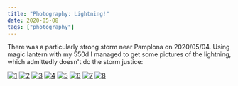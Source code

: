 ```yaml
---
title: "Photography: Lightning!"
date: 2020-05-08
tags: ["photography"]
---
```


There was a particularly strong storm near Pamplona on 2020/05/04. Using magic lantern with my 550d I managed to get some pictures of the lightning, which admittedly doesn't do the storm justice:

[![1](https://cloud.ajimenez.es/index.php/s/nRHL4Cs2G8S2DSQ/preview)](https://cloud.ajimenez.es/index.php/s/nRHL4Cs2G8S2DSQ)
[![2](https://cloud.ajimenez.es/index.php/s/G4bmAkzoyLjEjJs/preview)](https://cloud.ajimenez.es/index.php/s/G4bmAkzoyLjEjJs)
[![3](https://cloud.ajimenez.es/index.php/s/6eR8ZDcqrmXCwce/preview)](https://cloud.ajimenez.es/index.php/s/6eR8ZDcqrmXCwce)
[![4](https://cloud.ajimenez.es/index.php/s/ni9ySWwrDBNpb2f/preview)](https://cloud.ajimenez.es/index.php/s/ni9ySWwrDBNpb2f)
[![5](https://cloud.ajimenez.es/index.php/s/8PKAwRRgK7BTTey/preview)](https://cloud.ajimenez.es/index.php/s/8PKAwRRgK7BTTey)
[![6](https://cloud.ajimenez.es/index.php/s/mnsjELHMgeW3ipL/preview)](https://cloud.ajimenez.es/index.php/s/mnsjELHMgeW3ipL)
[![7](https://cloud.ajimenez.es/index.php/s/mycmtGrwXTnmwQb/preview)](https://cloud.ajimenez.es/index.php/s/mycmtGrwXTnmwQb)
[![8](https://cloud.ajimenez.es/index.php/s/99QoCtj279Tz2Tq/preview)](https://cloud.ajimenez.es/index.php/s/99QoCtj279Tz2Tq)